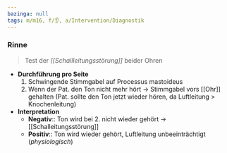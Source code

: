 ```yaml
---
bazinga: null
tags: m/m16, f/👂, a/Intervention/Diagnostik
---
```

### Rinne
> Test der *[[Schallleitungsstörung]]* beider Ohren

- **Durchführung pro Seite**
	1. Schwingende Stimmgabel auf Processus mastoideus
	2. Wenn der Pat. den Ton nicht mehr hört → Stimmgabel vors [[Ohr]] gehalten (Pat. sollte den Ton jetzt wieder hören, da Luftleitung > Knochenleitung)
- **Interpretation**
	- **Negativ**:: Ton wird bei 2. nicht wieder gehört → [[Schalleitungsstörung]]
	- **Positiv**:: Ton wird wieder gehört, Luftleitung unbeeinträchtigt (*physiologisch*)